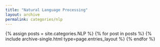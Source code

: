 ```yaml
---
title: "Natural Language Processing"
layout: archive
permalink: categories/nlp
---
```



{% assign posts = site.categories.NLP %}
{% for post in posts %} {% include archive-single.html type=page.entries_layout %} {% endfor %}